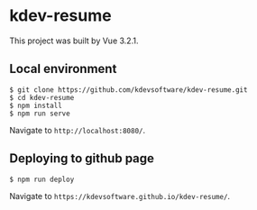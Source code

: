 # kdev-resume
This project was built by Vue 3.2.1.

## Local environment
```
$ git clone https://github.com/kdevsoftware/kdev-resume.git
$ cd kdev-resume
$ npm install
$ npm run serve
```
Navigate to `http://localhost:8080/`.

## Deploying to github page
```
$ npm run deploy
```
Navigate to `https://kdevsoftware.github.io/kdev-resume/`.